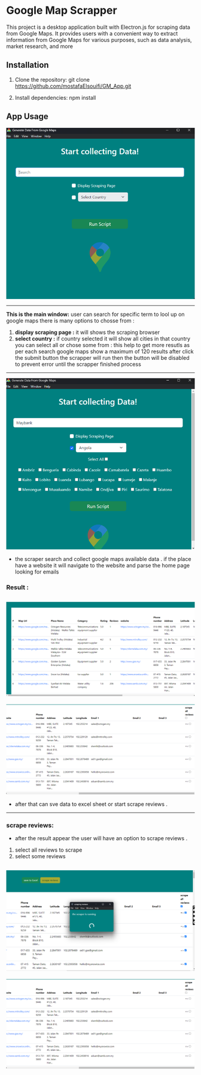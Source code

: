 # Google Map Scrapper 
This project is a desktop application built with Electron.js for scraping data from Google Maps. It provides users with a convenient way to extract  information from Google Maps for various purposes, such as data analysis, market research, and more


## Installation

1. Clone the repository:
git clone https://github.com/mostafaElsouifi/GM_App.git

2. Install dependencies:
npm install

## App Usage 


![Screenshot 1](./screenshots/1.png)

---

**This is the main window:** user can search for specific term to lool up on google maps there is many options to chosse from : 
1. **display scraping page :** it will shows the scraping browser 
2. **select country :** if country selected it will show all cities in that country you can select all or chose some from : this help to get more resutls as per each search google maps show a maximum of 120 results 
after click the submit button the scrapper will run then the button will be disabled to prevent error until the scrapper finished process

--- 


![Screenshot 2](./screenshots/3.png)

- the scraper search and collect google maps available data .  if the place have a website it will navigate to the website and parse the home page looking for emails 


### Result :
![Screenshot 3](./screenshots/5.png)
---
![Screenshot 4](./screenshots/6.png)

- after that can sve data to excel sheet or start scrape reviews . 

---
### scrape reviews:
- after the result appear the user will have an option to scrape reviews . 
1. select all reviews to scrape
2. select some reviews 

![Screenshot 5](./screenshots/7.png)
---
![Screenshot 4](./screenshots/6.png)




<!--
## Usage

![Step 1](/images/step1.gif)
*Step 1: Perform action XYZ*

![Step 2](/images/step2.png)
*Step 2: View result ABC* -->
